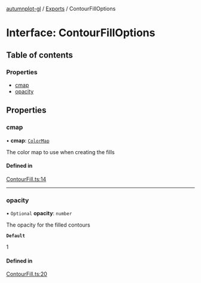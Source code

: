 [autumnplot-gl](../README.md) / [Exports](../modules.md) / ContourFillOptions

# Interface: ContourFillOptions

## Table of contents

### Properties

- [cmap](ContourFillOptions.md#cmap)
- [opacity](ContourFillOptions.md#opacity)

## Properties

### cmap

• **cmap**: [`ColorMap`](../classes/ColorMap.md)

The color map to use when creating the fills

#### Defined in

[ContourFill.ts:14](https://github.com/tsupinie/autumnplot-gl/blob/43ca048/src/ContourFill.ts#L14)

___

### opacity

• `Optional` **opacity**: `number`

The opacity for the filled contours

**`Default`**

1

#### Defined in

[ContourFill.ts:20](https://github.com/tsupinie/autumnplot-gl/blob/43ca048/src/ContourFill.ts#L20)
